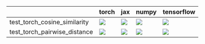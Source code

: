 |                              | torch                                                                                                                                                                                  | jax                                                                                                                                                                                    | numpy                                                                                                                                                                                  | tensorflow                                                                                                                                                                             |
|:-----------------------------|:---------------------------------------------------------------------------------------------------------------------------------------------------------------------------------------|:---------------------------------------------------------------------------------------------------------------------------------------------------------------------------------------|:---------------------------------------------------------------------------------------------------------------------------------------------------------------------------------------|:---------------------------------------------------------------------------------------------------------------------------------------------------------------------------------------|
| test_torch_cosine_similarity | <a href="https://github.com/unifyai/ivy/actions/runs/4621699113/jobs/8173446638" rel="noopener noreferrer" target="_blank"><img src=https://img.shields.io/badge/-success-success></a> | <a href="https://github.com/unifyai/ivy/actions/runs/4621699113/jobs/8173446638" rel="noopener noreferrer" target="_blank"><img src=https://img.shields.io/badge/-success-success></a> | <a href="https://github.com/unifyai/ivy/actions/runs/4621699113/jobs/8173446638" rel="noopener noreferrer" target="_blank"><img src=https://img.shields.io/badge/-success-success></a> | <a href="https://github.com/unifyai/ivy/actions/runs/4621699113/jobs/8173446638" rel="noopener noreferrer" target="_blank"><img src=https://img.shields.io/badge/-success-success></a> |
| test_torch_pairwise_distance | <a href="https://github.com/unifyai/ivy/actions/runs/4621699113/jobs/8173446638" rel="noopener noreferrer" target="_blank"><img src=https://img.shields.io/badge/-success-success></a> | <a href="https://github.com/unifyai/ivy/actions/runs/4621699113/jobs/8173446638" rel="noopener noreferrer" target="_blank"><img src=https://img.shields.io/badge/-success-success></a> | <a href="https://github.com/unifyai/ivy/actions/runs/4621699113/jobs/8173446638" rel="noopener noreferrer" target="_blank"><img src=https://img.shields.io/badge/-success-success></a> | <a href="https://github.com/unifyai/ivy/actions/runs/4621699113/jobs/8173446638" rel="noopener noreferrer" target="_blank"><img src=https://img.shields.io/badge/-success-success></a> |